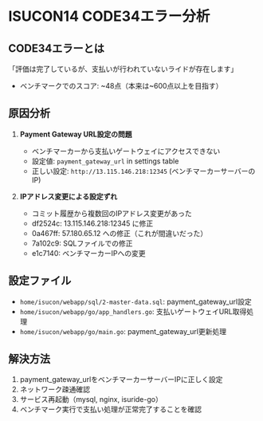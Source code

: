 # ISUCON14 CODE34エラー分析

## CODE34エラーとは
「評価は完了しているが、支払いが行われていないライドが存在します」
- ベンチマークでのスコア: ~48点（本来は~600点以上を目指す）

## 原因分析
1. **Payment Gateway URL設定の問題**
   - ベンチマーカーから支払いゲートウェイにアクセスできない
   - 設定値: `payment_gateway_url` in settings table
   - 正しい設定: `http://13.115.146.218:12345` (ベンチマーカーサーバーのIP)

2. **IPアドレス変更による設定ずれ**
   - コミット履歴から複数回のIPアドレス変更があった
   - df2524c: 13.115.146.218:12345 に修正
   - 0a467ff: 57.180.65.12 への修正（これが間違いだった）
   - 7a102c9: SQLファイルでの修正
   - e1c7140: ベンチマーカーIPへの変更

## 設定ファイル
- `home/isucon/webapp/sql/2-master-data.sql`: payment_gateway_url設定
- `home/isucon/webapp/go/app_handlers.go`: 支払いゲートウェイURL取得処理
- `home/isucon/webapp/go/main.go`: payment_gateway_url更新処理

## 解決方法
1. payment_gateway_urlをベンチマーカーサーバーIPに正しく設定
2. ネットワーク疎通確認
3. サービス再起動（mysql, nginx, isuride-go）
4. ベンチマーク実行で支払い処理が正常完了することを確認